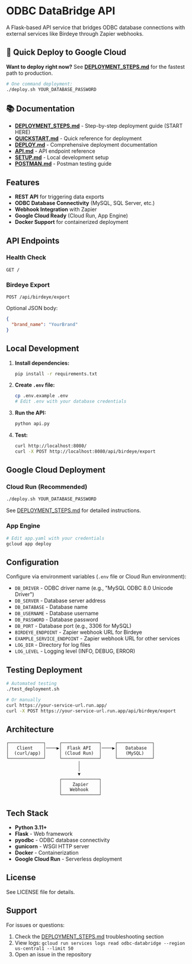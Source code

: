 # ODBC DataBridge API

A Flask-based API service that bridges ODBC database connections with external services like Birdeye through Zapier webhooks.

## 🚀 Quick Deploy to Google Cloud

**Want to deploy right now?** See **[DEPLOYMENT_STEPS.md](DEPLOYMENT_STEPS.md)** for the fastest path to production.

```bash
# One command deployment:
./deploy.sh YOUR_DATABASE_PASSWORD
```

## 📚 Documentation

- **[DEPLOYMENT_STEPS.md](DEPLOYMENT_STEPS.md)** - Step-by-step deployment guide (START HERE)
- **[QUICKSTART.md](QUICKSTART.md)** - Quick reference for deployment
- **[DEPLOY.md](DEPLOY.md)** - Comprehensive deployment documentation
- **[API.md](API.md)** - API endpoint reference
- **[SETUP.md](SETUP.md)** - Local development setup
- **[POSTMAN.md](POSTMAN.md)** - Postman testing guide

## Features

- **REST API** for triggering data exports
- **ODBC Database Connectivity** (MySQL, SQL Server, etc.)
- **Webhook Integration** with Zapier
- **Google Cloud Ready** (Cloud Run, App Engine)
- **Docker Support** for containerized deployment

## API Endpoints

### Health Check
```
GET /
```

### Birdeye Export
```
POST /api/birdeye/export
```

Optional JSON body:
```json
{
  "brand_name": "YourBrand"
}
```

## Local Development

1. **Install dependencies:**
   ```bash
   pip install -r requirements.txt
   ```

2. **Create `.env` file:**
   ```bash
   cp .env.example .env
   # Edit .env with your database credentials
   ```

3. **Run the API:**
   ```bash
   python api.py
   ```

4. **Test:**
   ```bash
   curl http://localhost:8080/
   curl -X POST http://localhost:8080/api/birdeye/export
   ```

## Google Cloud Deployment

### Cloud Run (Recommended)

```bash
./deploy.sh YOUR_DATABASE_PASSWORD
```

See [DEPLOYMENT_STEPS.md](DEPLOYMENT_STEPS.md) for detailed instructions.

### App Engine

```bash
# Edit app.yaml with your credentials
gcloud app deploy
```

## Configuration

Configure via environment variables (`.env` file or Cloud Run environment):

- `DB_DRIVER` - ODBC driver name (e.g., "MySQL ODBC 8.0 Unicode Driver")
- `DB_SERVER` - Database server address
- `DB_DATABASE` - Database name
- `DB_USERNAME` - Database username
- `DB_PASSWORD` - Database password
- `DB_PORT` - Database port (e.g., 3306 for MySQL)
- `BIRDEYE_ENDPOINT` - Zapier webhook URL for Birdeye
- `EXAMPLE_SERVICE_ENDPOINT` - Zapier webhook URL for other services
- `LOG_DIR` - Directory for log files
- `LOG_LEVEL` - Logging level (INFO, DEBUG, ERROR)

## Testing Deployment

```bash
# Automated testing
./test_deployment.sh

# Or manually
curl https://your-service-url.run.app/
curl -X POST https://your-service-url.run.app/api/birdeye/export
```

## Architecture

```
┌─────────────┐     ┌──────────────┐     ┌─────────────┐
│   Client    │────▶│  Flask API   │────▶│   Database  │
│  (curl/app) │     │ (Cloud Run)  │     │   (MySQL)   │
└─────────────┘     └──────────────┘     └─────────────┘
                           │
                           │
                           ▼
                    ┌──────────────┐
                    │    Zapier    │
                    │   Webhook    │
                    └──────────────┘
```

## Tech Stack

- **Python 3.11+**
- **Flask** - Web framework
- **pyodbc** - ODBC database connectivity
- **gunicorn** - WSGI HTTP server
- **Docker** - Containerization
- **Google Cloud Run** - Serverless deployment

## License

See LICENSE file for details.

## Support

For issues or questions:
1. Check the [DEPLOYMENT_STEPS.md](DEPLOYMENT_STEPS.md) troubleshooting section
2. View logs: `gcloud run services logs read odbc-databridge --region us-central1 --limit 50`
3. Open an issue in the repository
